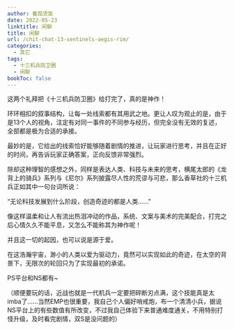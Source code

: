 ```yaml
---
author: 番茄烫饭
date: 2022-05-23
linktitle: 闲聊
title: 闲聊
url: /chit-chat-13-sentinels-aegis-rim/
categories:
  - 其它
tags:
  - 十三机兵防卫圈
  - 闲聊
bookToc: false
---
```


这两个礼拜把《十三机兵防卫圈》给打完了，真的是神作！



环环相扣的叙事结构，让每一处线索都有其用武之地。更让人叹为观止的是，由于是13个人的视角，注定有对同一事件的不同参与经历，但完全没有无效的复述，全部都是极为合适的承接。



最妙的是，它给出的线索恰好能够随着剧情的推进，让玩家进行思考，并且在正好的时间，再告诉玩家正确答案，正向反馈非常强烈。



除却这种理智的感想之外，同样是表达人类、科技与未来的思考，横尾太郎的《龙背上的骑兵》系列与《尼尔》系列披露尽人性的荒谬与可悲，那么香草社的十三机兵正如其中一句台词所说：



“无论科技发展到什么阶段，创造奇迹的都是人类……”



像这样温柔和让人有流出热泪冲动的作品，系统、文案与美术的完美配合，打完之后心情久久不能平息，又怎么不能称其为神作呢！



并且这一切的起因，也可以说是源于爱。



在这浩瀚宇宙，渺小的人类以爱为驱动力，竟然可以实现如此的奇迹，在太空的背景下，无限次的轮回只为了实现最初的承诺。



PS平台和NS都有~

（顺便要玩的话，近战也就是一代机兵一定要把碎断刃点满，这个技能真是太imba了……当然EMP也很重要，我自己个人偏好哨戒炮，布一个清清小兵，据说NS平台上的有些数值有所改变，不过我自己体验下来普通难度通关，不用特别打怪升级，及时看完剧情，双S是没问题的）
